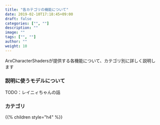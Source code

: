 ```yaml
---
title: "各カテゴリの機能について"
date: 2019-02-10T17:18:45+09:00
draft: false
categories: ["", ""]
description: ""
image: ""
tags: ["", ""]
author: ""
weight: 10
---
```


ArxCharacterShadersが提供する各機能について、カテゴリ別に詳しく説明します

### 説明に使うモデルについて

TODO：レイニィちゃんの話

### カテゴリ
{{% children style="h4" %}}